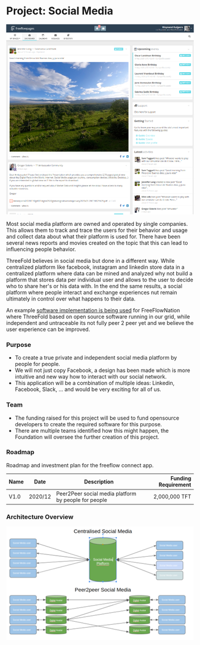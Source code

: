 # Project: Social Media

![](./img/freeflowpages.png)

Most social media platform are owned and operated by single companies. This allows them to track and trace the users for their behavior and usage and collect data about what their platform is used for.  There have been several news reports and movies created on the topic that this can lead to influencing people behavior.

ThreeFold believes in social media but done in a different way.  While centralized platform like facebook, instagram and linkedin store data in a centralized platform where data can be mined and analyzed why not build a platform that stores data per individual user and allows to the user to decide who to share her's or his data with. In the end the same results, a social platform where people interact and exchange experiences nut remain ultimately in control over what happens to their data.

An example [software implementation is being used](https://freeflowpages.com/dashboard) for FreeFlowNation where ThreeFold based on open source software running in our grid, while independent and untraceable its not fully peer 2 peer yet and we believe the user experience can be improved.

### Purpose

- To create a true private and independent social media platform by people for people.
- We will not just copy Facebook, a design has been made which is more intuitive and new way how to interact with our social network.
- This application will be a combination of multiple ideas: Linkedin, Facebook, Slack, ... and would be very exciting for all of us.

### Team

- The funding raised for this project will be used to fund opensource developers to create the required software for this purpose.
- There are multiple teams identified how this might happen, the Foundation will oversee the further creation of this project.


### Roadmap

Roadmap and investment plan for the freeflow connect app.

| Name         | Date   | Description | Funding Requirement |
|:-------------|--------|-------------|---------:|
| V1.0 |  2020/12 | Peer2Peer social media platform by people for people | 2,000,000 TFT |

### Architecture Overview

![](./img/socialmedia_diff.png)

